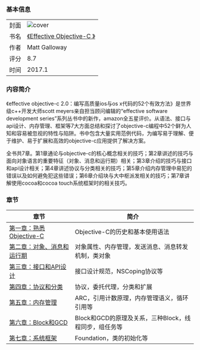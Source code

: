 
### 基本信息
|||
|-|-|
|封面|![cover](https://images-na.ssl-images-amazon.com/images/I/512-SBQ3PML.jpg)|
|书名|[《Effective Objective-C 》](https://github.com/Walkerant/Study/blob/master/book/02_effective_objective_c/content.pdf)|
|作者| Matt Galloway |
|评分|8.7|
|时间|2017.1|

### 内容简介

《effective objective-c 2.0：编写高质量ios与os x代码的52个有效方法》是世界级c++开发大师scott meyers亲自担当顾问编辑的“effective software development series”系列丛书中的新作，amazon全五星评价。从语法、接口与api设计、内存管理、框架等7大方面总结和探讨了objective-c编程中52个鲜为人知和容易被忽视的特性与陷阱。书中包含大量实用范例代码，为编写易于理解、便于维护、易于扩展和高效的objective-c应用提供了解决方案。

全书共7章。第1章通论与objective-c的核心概念相关的技巧；第2章讲述的技巧与面向对象语言的重要特征（对象、消息和运行期）相关；第3章介绍的技巧与接口和api设计相关；第4章讲述协议与分类相关的技巧；第5章介绍内存管理中易犯的错误以及如何避免犯这些错误；第6章介绍块与大中枢派发相关的技巧；第7章讲解使用cocoa和cocoa touch系统框架时的相关技巧。

### 章节

|章节|简介|
|-|-|
|[第一章：熟悉Objective-C](https://github.com/Walkerant/Study/blob/master/book/02_effective_objective_c/1_introduction.pdf)|Objective-C的历史和基本使用语法|
|[第二章：对象、消息和运行期](https://github.com/Walkerant/Study/blob/master/book/02_effective_objective_c/2_runtime.pdf)|对象属性、内存管理，发送消息、消息转发机制，类对象|
|[第三章：接口和API设计](https://github.com/Walkerant/Study/blob/master/book/02_effective_objective_c/3_interface.pdf)|接口设计规范，NSCoping协议等|
|[第四章：协议和分类](https://github.com/Walkerant/Study/blob/master/book/02_effective_objective_c/4_category.pdf)|协议，委托代理，分类和扩展|
|[第五章：内存管理](https://github.com/Walkerant/Study/blob/master/book/02_effective_objective_c/5_memory.pdf)|ARC，引用计数原理，内存管理语义，循环引用等|
|[第六章：Block和GCD](https://github.com/Walkerant/Study/blob/master/book/02_effective_objective_c/6_gcd_block.pdf)|Block和GCD的原理及关系，三种Block，线程同步，组任务等|
|[第七章：系统框架](https://github.com/Walkerant/Study/blob/master/book/02_effective_objective_c/7_framework.pdf)|Foundation，类的初始化等|